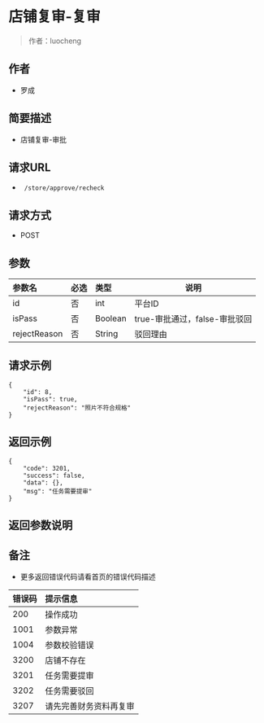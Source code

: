 # 店铺复审-复审

> 作者：luocheng

## 作者

- 罗成
    
## 简要描述

- 店铺复审-审批

## 请求URL
- ` /store/approve/recheck`
  
## 请求方式
- POST 

## 参数

|参数名|必选|类型|说明|
|:----    |:---|:----- |-----   |
|id |否  |int | 平台ID    |
|isPass |否  |Boolean | true-审批通过，false-审批驳回    |
|rejectReason     |否  |String | 驳回理由    |


## 请求示例

``` 
{
    "id": 8,
    "isPass": true,
    "rejectReason": "照片不符合规格"
}
```


## 返回示例 

``` 
{
    "code": 3201,
    "success": false,
    "data": {},
    "msg": "任务需要提审"
}
```

## 返回参数说明 

## 备注 

- 更多返回错误代码请看首页的错误代码描述

|错误码|提示信息|
|:----    |:---|
|200 |操作成功  |
|1001 |参数异常  |
|1004 |参数校验错误  |
|3200 |店铺不存在  |
|3201 |任务需要提审  |
|3202 |任务需要驳回  |
|3207 |请先完善财务资料再复审  |